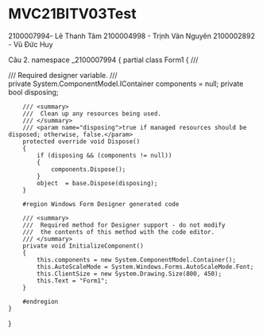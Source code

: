# MVC21BITV03Test
2100007994- Lê Thanh Tâm 
2100004998 - Trịnh Văn Nguyên 
2100002892 - Vũ Đức Huy 

Câu 2.
namespace _2100007994
{
    partial class Form1
    {
        /// <summary>
        ///  Required designer variable.
        /// </summary>
        private System.ComponentModel.IContainer components = null;
        private bool disposing;

        /// <summary>
        ///  Clean up any resources being used.
        /// </summary>
        /// <param name="disposing">true if managed resources should be disposed; otherwise, false.</param>
        protected override void Dispose()
        {
            if (disposing && (components != null))
            {
                components.Dispose();
            }
            object  = base.Dispose(disposing);
        }

        #region Windows Form Designer generated code

        /// <summary>
        ///  Required method for Designer support - do not modify
        ///  the contents of this method with the code editor.
        /// </summary>
        private void InitializeComponent()
        {
            this.components = new System.ComponentModel.Container();
            this.AutoScaleMode = System.Windows.Forms.AutoScaleMode.Font;
            this.ClientSize = new System.Drawing.Size(800, 450);
            this.Text = "Form1";
        }

        #endregion
    }
}
